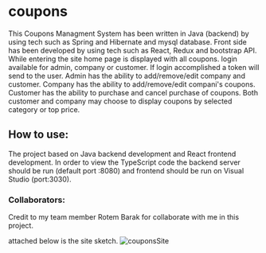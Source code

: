# coupons
This Coupons Managment System has been written in Java (backend) by using tech such as Spring and Hibernate and mysql database. Front side has been developed by using tech such as React, Redux and bootstrap API.
While entering the site home page is displayed with all coupons. login available for admin, company or customer. If login accomplished a token will send to the user.
Admin has the ability to add/remove/edit company and customer.
Company has the ability to add/remove/edit compani's coupons.
Customer has the ability to purchase and cancel purchase of coupons.
Both customer and company may choose to display coupons by selected category or top price.

## How to use:
The project based on Java backend development and React frontend development. In order to view the TypeScript code the backend server should be run (default port :8080) and frontend should be run on Visual Studio (port:3030). 

### Collaborators: 
Credit to my team member Rotem Barak for collaborate with me in this project.

attached below is the site sketch.
![couponsSite](https://user-images.githubusercontent.com/112924943/199312396-437a5ba4-5a48-4a35-b6df-4d7f3b4bc651.jpg)

